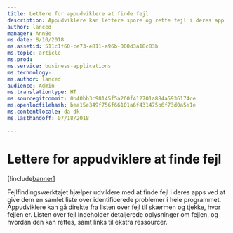 ```yaml
---
title: Lettere for appudviklere at finde fejl
description: Appudviklere kan lettere spore og rette fejl i deres app
author: lanced
manager: AnnBe
ms.date: 8/10/2018
ms.assetid: 511c1f60-ce73-e811-a96b-000d3a18c83b
ms.topic: article
ms.prod: 
ms.service: business-applications
ms.technology: 
ms.author: lanced
audience: Admin
ms.translationtype: HT
ms.sourcegitcommit: 0b40bb3c98145f5a260f412701a884a5936174ce
ms.openlocfilehash: bea15e349f756f66101a6f431475b6f73d0a5e1e
ms.contentlocale: da-dk
ms.lasthandoff: 07/18/2018

---
```

# <a name="errors-more-discoverable-by-app-makers"></a>Lettere for appudviklere at finde fejl


[!include[banner](../../includes/banner.md)]

Fejlfindingsværktøjet hjælper udviklere med at finde fejl i deres apps ved at give dem en samlet liste over identificerede problemer i hele programmet. Appudviklere kan gå direkte fra listen over fejl til skærmen og tjekke, hvor fejlen er. Listen over fejl indeholder detaljerede oplysninger om fejlen, og hvordan den kan rettes, samt links til ekstra ressourcer.


